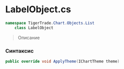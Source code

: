 
# LabelObject.cs
```csharp
namespace TigerTrade.Chart.Objects.List  
    class LabelObject
```

> Описание

### Синтаксис
```csharp
public override void ApplyTheme(IChartTheme theme)
```
